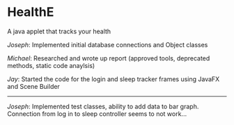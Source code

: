 # HealthE
A java applet that tracks your health

*Joseph*: Implemented initial database connections and Object classes

*Michael*: Researched and wrote up report (approved tools, deprecated methods, static code anaylsis)

*Jay*: Started the code for the login and sleep tracker frames using JavaFX and Scene Builder

---
*Joseph*: Implemented test classes, ability to add data to bar graph. Connection from log in to sleep controller seems to not work…